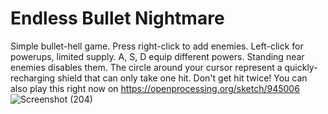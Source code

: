 # Endless Bullet Nightmare
 Simple bullet-hell game.  Press right-click to add enemies.  Left-click for powerups, limited supply.  A, S, D equip different powers.  Standing near enemies disables them.  The circle around your cursor represent a quickly-recharging shield that can only take one hit.  Don't get hit twice!  You can also play this right now on https://openprocessing.org/sketch/945006
![Screenshot (204)](https://user-images.githubusercontent.com/115951029/196285408-d8e233f1-d4e3-4414-9b3a-2174268c9007.png)
